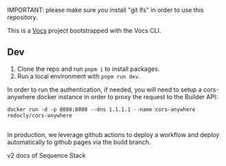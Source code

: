 IMPORTANT: please make sure you install "git lfs" in order to use this repository.

This is a [Vocs](https://vocs.dev) project bootstrapped with the Vocs CLI.

## Dev

1. Clone the repo and run `pnpm i` to install packages.
2. Run a local environment with `pnpm run dev`.

In order to run the authentication, if needed, you will need to setup a cors-anywhere docker instance in order to proxy the request to the Builder API:

```
docker run -d -p 8080:8080 --dns 1.1.1.1 --name cors-anywhere redocly/cors-anywhere
```

## 

In production, we leverage github actions to deploy a workflow and deploy automatically to github pages via the build branch.

v2 docs of Sequence Stack
